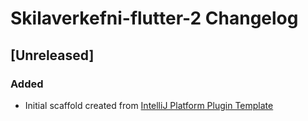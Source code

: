 <!-- Keep a Changelog guide -> https://keepachangelog.com -->

# Skilaverkefni-flutter-2 Changelog

## [Unreleased]
### Added
- Initial scaffold created from [IntelliJ Platform Plugin Template](https://github.com/JetBrains/intellij-platform-plugin-template)

